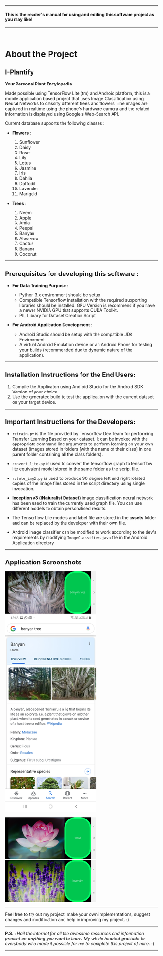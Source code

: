 
---

#### This is the reader's manual for using and editing this software project as you may like!

---  

<br/>

# About the Project  

## I-Plantify

**Your Personal Plant Encylopedia**  

Made possible using TensorFlow Lite (tm) and Android platform, this is a mobile application based project that uses Image Classification using Neural Networks to classify different trees and flowers. The images are captured in realtime using the phone's hardware camera and the related information is displayed using Google's Web-Search API.

Current database supports the following classes :

- **Flowers** :
   1. Sunflower
   2. Daisy
   3. Rose
   4. Lily
   5. Lotus
   6. Jasmine
   7. Iris
   8. Dahlia
   9. Daffodil
   10. Lavender
   11. Marigold

- **Trees** : 
   1. Neem
   2. Apple
   3. Amla
   4. Peepal
   5. Banyan
   6. Aloe vera
   7. Cactus
   8. Banana
   9. Coconut


---

## Prerequisites for developing this software :

- **For Data Training Purpose** :
   - Python 3.x environment should be setup
   - Compatible Tensorflow installation with the required supporting libraries should be installed. GPU Version is recommend if you have a newer NVIDIA GPU that supports CUDA Toolkit.
   - PIL Library for Dataset Creation Script

- **For Android Application Development** :
   - Android Studio should be setup with the compatible JDK Environment.
   - A virtual Android Emulation device or an Android Phone for testing your builds (recommended due to dynamic nature of the application).
   
---

## Installation Instructions for the End Users:

1. Compile the Applicaton using Android Studio for the Android SDK Version of your choice.
2. Use the generated build to test the application with the current dataset on your target device.

---

## Important Instructions for the Developers: 

- `retrain.py` is the file provided by Tensorflow Dev Team for performing Transfer Learning Based on your dataset. It can be invoked with the appropriate command line arguments to perform learning on your own dataset (images stored in folders [with the name of their class] in one parent folder containing all the class folders).

- `convert_lite.py` is used to convert the tensorflow graph to tensorflow lite equivalent model stored in the same folder as the script file.

- `rotate_img2.py` is used to produce 90 degree left and right rotated copies of the image files stored in the script directory using single invocation.

- **Inception v3 (iNaturalist Dataset)** image classification neural network has been used to train the currently used graph file. You can use different models to obtain personalised results.

- The Tensorflow Lite models and label file are stored in the **assets** folder and can be replaced by the developer with their own file.

- Android image classifier can be modified to work according to the dev's requirements by modifying `ImageClassifier.java` file in the Android Application directory

---

## Application Screenshots

<p float="left">
   <img src="https://github.com/sunnysoni97/sunnysoni97.github.io/blob/master/static/skills_applied/portfolio_screencaps/iplantify_screencaps/cap1.jpg?raw=true" alt="iplantify screenshot 1" width=300px />
    &emsp;
   <img src="https://github.com/sunnysoni97/sunnysoni97.github.io/blob/master/static/skills_applied/portfolio_screencaps/iplantify_screencaps/cap2.jpg?raw=true" alt="iplantify screenshot 2" width=300px />
</p>
<p float="left">

   <img src="https://github.com/sunnysoni97/sunnysoni97.github.io/blob/master/static/skills_applied/portfolio_screencaps/iplantify_screencaps/cap3.jpg?raw=true" alt="iplantify screenshot 3" width=300px />
    &emsp;
   <img src="https://github.com/sunnysoni97/sunnysoni97.github.io/blob/master/static/skills_applied/portfolio_screencaps/iplantify_screencaps/cap4.jpg?raw=true" alt="iplantify screenshot 4" width=300px />

</p>

---

Feel free to try out my project, make your own implementations, suggest changes and modification and help in improving my project. :)

---

**P.S.** : *Hail the internet for all the awesome resources and information present on anything you want to learn. My whole hearted gratitude to everybody who made it possible for me to complete this project of mine.* :)

---
